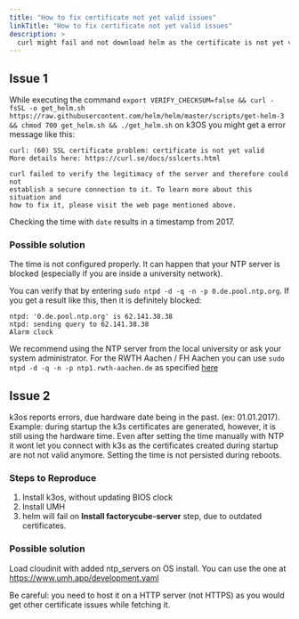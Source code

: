```yaml
---
title: "How to fix certificate not yet valid issues"
linkTitle: "How to fix certificate not yet valid issues"
description: >
  curl might fail and not download helm as the certificate is not yet valid. This happens especially when you are in a restricted network and the edge device is not able fetch the current date and time via NTP.  
---
```


## Issue 1

While executing the command `export VERIFY_CHECKSUM=false && curl -fsSL -o get_helm.sh https://raw.githubusercontent.com/helm/helm/master/scripts/get-helm-3 && chmod 700 get_helm.sh && ./get_helm.sh` on k3OS you might get a error message like this:

```
curl: (60) SSL certificate problem: certificate is not yet valid
More details here: https://curl.se/docs/sslcerts.html

curl failed to verify the legitimacy of the server and therefore could not
establish a secure connection to it. To learn more about this situation and
how to fix it, please visit the web page mentioned above.
```

Checking the time with `date` results in a timestamp from 2017.

### Possible solution

The time is not configured properly. It can happen that your NTP server is blocked (especially if you are inside a university network). 

You can verify that by entering `sudo ntpd -d -q -n -p 0.de.pool.ntp.org`. If you get a result like this, then it is definitely blocked:
```
ntpd: '0.de.pool.ntp.org' is 62.141.38.38
ntpd: sending query to 62.141.38.38
Alarm clock
```

We recommend using the NTP server from the local university or ask your system administrator. For the RWTH Aachen / FH Aachen you can use `sudo ntpd -d -q -n -p ntp1.rwth-aachen.de` as specified [here](https://help.itc.rwth-aachen.de/service/uvjppv3cuan8/)

## Issue 2

k3os reports errors, due hardware date being in the past. (ex: 01.01.2017). Example: during startup the k3s certificates are generated, however, it is still using the hardware time. Even after setting the time manually with NTP it wont let you connect with k3s as the certificates created during startup are not not valid anymore. Setting the time is not persisted during reboots.

### Steps to Reproduce

1. Install k3os, without updating BIOS clock
2. Install UMH
3. helm will fail on **Install factorycube-server** step, due to outdated certificates.

### Possible solution

Load cloudinit with added ntp_servers on OS install. You can use the one at https://www.umh.app/development.yaml

Be careful: you need to host it on a HTTP server (not HTTPS) as you would get other certificate issues while fetching it.

